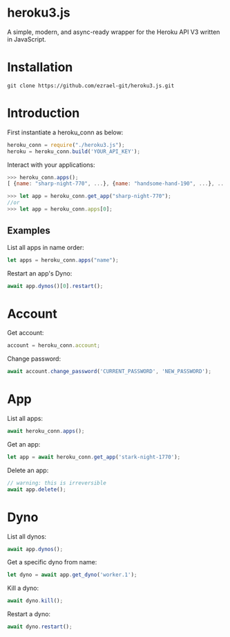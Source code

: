 # heroku3.js
A simple, modern, and async-ready wrapper for the Heroku API V3 written in JavaScript.



# Installation
```
git clone https://github.com/ezrael-git/heroku3.js.git
```

# Introduction
First instantiate a heroku_conn as below:
```js
heroku_conn = require("./heroku3.js");
heroku = heroku_conn.build('YOUR_API_KEY');
```
Interact with your applications:
```js
>>> heroku_conn.apps();
[ {name: "sharp-night-770", ...}, {name: "handsome-hand-190", ...}, ...]

>>> let app = heroku_conn.get_app("sharp-night-770");
//or
>>> let app = heroku_conn.apps[0];
```

## Examples
List all apps in name order:
```js
let apps = heroku_conn.apps("name");
```
Restart an app's Dyno:
```js
await app.dynos()[0].restart();
```


# Account
Get account:
```js
account = heroku_conn.account;
```
Change password:
```js
await account.change_password('CURRENT_PASSWORD', 'NEW_PASSWORD');
```

# App
List all apps:
```js
await heroku_conn.apps();
```
Get an app:
```js
let app = await heroku_conn.get_app('stark-night-1770');
```
Delete an app:
```js
// warning: this is irreversible
await app.delete();
```

# Dyno
List all dynos:
```js
await app.dynos();
```
Get a specific dyno from name:
```js
let dyno = await app.get_dyno('worker.1');
```
Kill a dyno:
```js
await dyno.kill();
```
Restart a dyno:
```js
await dyno.restart();
```
